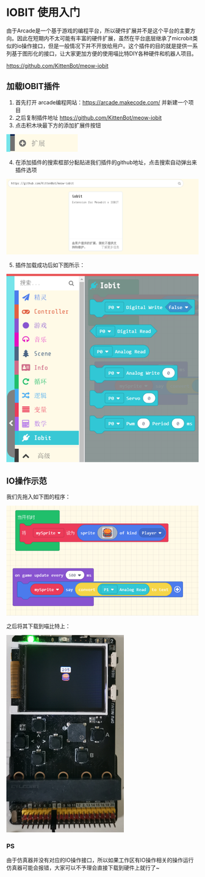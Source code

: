# IOBIT 使用入门

由于Arcade是一个基于游戏的编程平台，所以硬件扩展并不是这个平台的主要方向。因此在短期内不太可能有丰富的硬件扩展，虽然在平台底层继承了microbit类似的io操作接口，但是一般情况下并不开放给用户。这个插件的目的就是提供一系列基于图形化的接口，让大家更加方便的使用喵比特DIY各种硬件和机器人项目。

https://github.com/KittenBot/meow-iobit

## 加载IOBIT插件

1. 首先打开 arcade编程网站：https://arcade.makecode.com/ 并新建一个项目
2. 之后复制插件地址 https://github.com/KittenBot/meow-iobit 
3. 点击积木块最下方的添加扩展件按钮

![1558334412707](images/1558334412707.png)

4. 在添加插件的搜索框部分黏贴进我们插件的github地址，点击搜索自动弹出来插件选项 

![1558339004151](images/1558339004151.png)

5. 插件加载成功后如下图所示：

![1558339043574](images/1558339043574.png)

## IO操作示范

我们先拖入如下图的程序：

![1558339150342](images/1558339150342.png)

之后将其下载到喵比特上：

![1558339313608](images/1558339313608.png)

### PS

由于仿真器并没有对应的IO操作接口，所以如果工作区有IO操作相关的操作运行仿真器可能会报错，大家可以不予理会直接下载到硬件上就行了~





